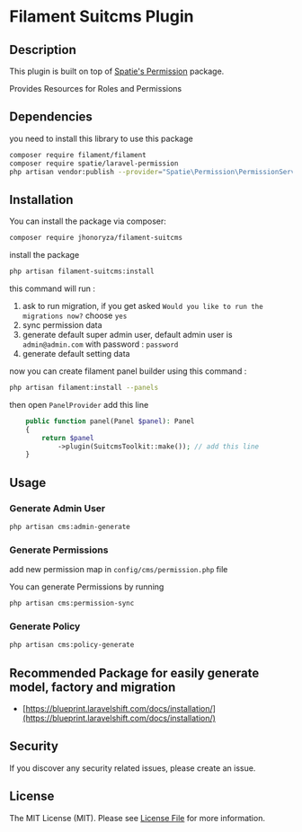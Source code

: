 # Filament Suitcms Plugin

## Description

This plugin is built on top of [Spatie's Permission](https://spatie.be/docs/laravel-permission/v6/introduction) package.

Provides Resources for Roles and Permissions

## Dependencies

you need to install this library to use this package

```bash
composer require filament/filament
composer require spatie/laravel-permission
php artisan vendor:publish --provider="Spatie\Permission\PermissionServiceProvider"
```

## Installation

You can install the package via composer:

```bash
composer require jhonoryza/filament-suitcms
```

install the package

```bash
php artisan filament-suitcms:install
```

this command will run :

1. ask to run migration, if you get asked `Would you like to run the migrations now?` choose `yes`
2. sync permission data
3. generate default super admin user, default admin user is `admin@admin.com` with password : `password`
4. generate default setting data

now you can create filament panel builder using this command :

```bash
php artisan filament:install --panels
```

then open `PanelProvider` add this line

```php
    public function panel(Panel $panel): Panel
    {
        return $panel
            ->plugin(SuitcmsToolkit::make()); // add this line
    }
```

## Usage

### Generate Admin User

```bash
php artisan cms:admin-generate
```

### Generate Permissions

add new permission map in `config/cms/permission.php` file

You can generate Permissions by running

```bash
php artisan cms:permission-sync
```

### Generate Policy

```bash
php artisan cms:policy-generate
```

## Recommended Package for easily generate model, factory and migration

- [https://blueprint.laravelshift.com/docs/installation/](https://blueprint.laravelshift.com/docs/installation/)

## Security

If you discover any security related issues, please create an issue.

## License

The MIT License (MIT). Please see [License File](LICENSE.md) for more information.
